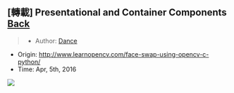 ## [轉載] Presentational and Container Components [Back](./../post.md)

> - Author: [Dance](https://medium.com/@dan_abramov)
- Origin: http://www.learnopencv.com/face-swap-using-opencv-c-python/
- Time: Apr, 5th, 2016

![](./1.jpg)
